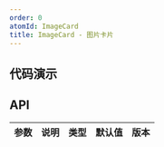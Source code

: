 ```yaml
---
order: 0
atomId: ImageCard
title: ImageCard - 图片卡片
---
```


## 代码演示

<code src="./_demos/basic.tsx" ></code>

<!-- <code src="./_demos/form-item.tsx" ></code> -->

## API

| 参数 | 说明 | 类型 | 默认值 | 版本 |
| ---- | ---- | ---- | ------ | ---- |

